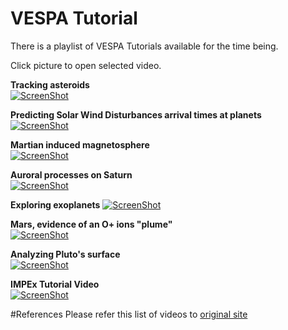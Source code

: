 # VESPA Tutorial

There is a playlist of VESPA Tutorials available for the time being.  

Click picture to open selected video.  

**Tracking asteroids**    
[![ScreenShot](https://raw.githubusercontent.com/megadiesel705/tutorials/master/VESPA-Video-Tutorials/img/1_Tracking_asteroids.png)](https://youtu.be/eM45OHes1Cg?list=PLG15lzcA80vHJh666j3e5Kr0QczOv63pc)  

**Predicting Solar Wind Disturbances arrival times at planets**  
[![ScreenShot](https://github.com/megadiesel705/tutorials/raw/master/VESPA-Video-Tutorials/img/2_Predicting_Solar_Wind_Disturbances_arrival_times_at_planets.png)](https://youtu.be/N6IxgPFKOcA?list=PLG15lzcA80vHJh666j3e5Kr0QczOv63pc)  

**Martian induced magnetosphere**  
[![ScreenShot](https://raw.githubusercontent.com/megadiesel705/tutorials/master/VESPA-Video-Tutorials/img/3_Mars%2C%20a_use_case_of_interoperability.png)](https://youtu.be/HiSylVOtaKM?list=PLG15lzcA80vHJh666j3e5Kr0QczOv63pc)

**Auroral processes on Saturn**  
[![ScreenShot](https://raw.githubusercontent.com/megadiesel705/tutorials/master/VESPA-Video-Tutorials/img/4_Auroral_processes_on_Saturn.png)](https://youtu.be/PNL7UcdO4yQ?list=PLG15lzcA80vHJh666j3e5Kr0QczOv63pc)  

**Exploring exoplanets**
[![ScreenShot](https://raw.githubusercontent.com/megadiesel705/tutorials/master/VESPA-Video-Tutorials/img/5_Exploring_exo.png)](https://youtu.be/ypOBwrXT7mc?list=PLG15lzcA80vHJh666j3e5Kr0QczOv63pc)  

**Mars, evidence of an O+ ions "plume"**  
[![ScreenShot](https://raw.githubusercontent.com/megadiesel705/tutorials/master/VESPA-Video-Tutorials/img/6_Mars%2Cevidence_of_an_oxygen_ions%22plume%22.png)](https://youtu.be/4ekOyAvIh_Q?list=PLG15lzcA80vHJh666j3e5Kr0QczOv63pc)

**Analyzing Pluto's surface**  
[![ScreenShot](https://raw.githubusercontent.com/megadiesel705/tutorials/master/VESPA-Video-Tutorials/img/7_Analyzing_Pluto_Surface.png)](https://youtu.be/I4lRFQqOhQs?list=PLG15lzcA80vHJh666j3e5Kr0QczOv63pc)


**IMPEx Tutorial Video**  
[![ScreenShot](https://raw.githubusercontent.com/megadiesel705/tutorials/master/IMPEx_FP7/SINP-Model-Demonstrators/img/Video_Tutorial_Cover.png)](http://youtu.be/vt5fpE0bzSY)  

#References
Please refer this list of videos to [original site](http://typhon.obspm.fr/VESPA-tutorials/index.php?page=1)
